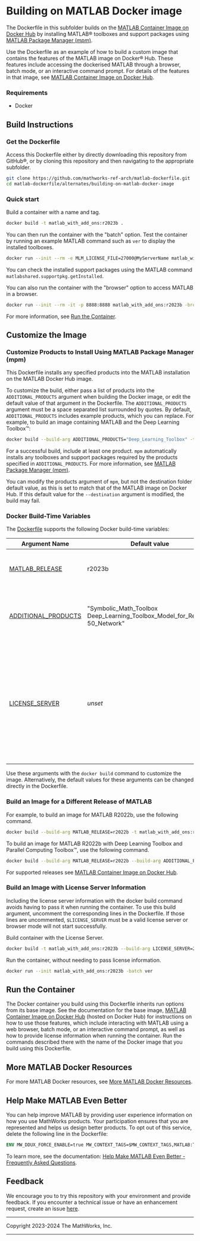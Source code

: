 # Building on MATLAB Docker image

The Dockerfile in this subfolder builds on the [MATLAB Container Image on Docker Hub](https://hub.docker.com/r/mathworks/matlab)
by installing MATLAB&reg; toolboxes and support packages using [MATLAB Package Manager (*mpm*)](https://github.com/mathworks-ref-arch/matlab-dockerfile/blob/main/MPM.md).

Use the Dockerfile as an example of how to build a custom image that contains the features of the MATLAB image on Docker&reg; Hub.
These features include accessing the dockerised MATLAB through a browser, batch mode, or an interactive command prompt.
For details of the features in that image, see [MATLAB Container Image on Docker Hub](https://hub.docker.com/r/mathworks/matlab).

### Requirements
* Docker

## Build Instructions

### Get the Dockerfile
 
Access this Dockerfile either by directly downloading this repository from GitHub&reg;,
or by cloning this repository and
then navigating to the appropriate subfolder.
```bash
git clone https://github.com/mathworks-ref-arch/matlab-dockerfile.git
cd matlab-dockerfile/alternates/building-on-matlab-docker-image
```

### Quick start
Build a container with a name and tag.
```bash
docker build -t matlab_with_add_ons:r2023b .
```

You can then run the container with the "batch" option. Test the container by running an example MATLAB command such as `ver` to display the installed toolboxes.
```bash
docker run --init --rm -e MLM_LICENSE_FILE=27000@MyServerName matlab_with_add_ons:r2023b -batch ver
```
You can check the installed support packages using the MATLAB command `matlabshared.supportpkg.getInstalled`.

You can also run the container with the "browser" option to access MATLAB in a browser.
```bash
docker run --init --rm -it -p 8888:8888 matlab_with_add_ons:r2023b -browser
```
For more information, see [Run the Container](#run-the-container).

## Customize the Image
### Customize Products to Install Using MATLAB Package Manager (mpm)
This Dockerfile installs any specified products
into the MATLAB installation on the MATLAB Docker Hub image.

To customize the build, either pass a list of products into the `ADDITIONAL_PRODUCTS`
argument when building the Docker image, or edit the default value of that argument in the Dockerfile.
The `ADDITIONAL_PRODUCTS` argument must be a space separated list surrounded by quotes.
By default, `ADDITIONAL_PRODUCTS` includes example products, which you can replace.
For example, to build an image containing MATLAB and the Deep Learning Toolbox&trade;:
```bash
docker build --build-arg ADDITIONAL_PRODUCTS="Deep_Learning_Toolbox" -t matlab_with_add_ons:r2023b .
```

For a successful build, include at least one product.
`mpm` automatically installs any toolboxes and support packages
required by the products specified in `ADDITIONAL_PRODUCTS`.
For more information, see [MATLAB Package Manager (*mpm*)](https://github.com/mathworks-ref-arch/matlab-dockerfile/blob/main/MPM.md).

You can modify the products argument of `mpm`, but not the destination folder default value, as this is
set to match that of the MATLAB image on Docker Hub. If this default value for the `--destination` argument is modified, the build may fail.

### Docker Build-Time Variables
The [Dockerfile](https://github.com/mathworks-ref-arch/matlab-dockerfile/blob/main/Dockerfile) supports the following Docker build-time variables:

| Argument Name | Default value | Effect |
|---|---|---|
| [MATLAB_RELEASE](#build-an-image-for-a-different-release-of-matlab) | r2023b | The MATLAB release to install. Must be lower-case, for example: `r2020b`.|
| [ADDITIONAL_PRODUCTS](#customize-products-to-install-using-matlab-package-manager-mpm) | "Symbolic_Math_Toolbox Deep_Learning_Toolbox_Model_for_ResNet-50_Network" | A space separated list of toolboxes and support packages to install. For more details, see  [MATLAB Package Manager](https://github.com/mathworks-ref-arch/matlab-dockerfile/blob/main/MPM.md)|
| [LICENSE_SERVER](#build-an-image-with-license-server-information) | *unset* | The port and hostname of a machine that is running a Network License Manager, using the `port@hostname` syntax. For example: `27000@MyServerName`. To use this build argument, the corresponding lines must be uncommented in the Dockerfile. |

Use these arguments with the `docker build` command to customize the image.
Alternatively, the default values for these arguments can be changed
directly in the Dockerfile.

### Build an Image for a Different Release of MATLAB

For example, to build an image for MATLAB R2022b, use the following command.
```bash
docker build --build-arg MATLAB_RELEASE=r2022b -t matlab_with_add_ons:r2022b .
```

To build an image for MATLAB R2022b with Deep Learning Toolbox and Parallel Computing Toolbox&trade;, use the following command.
```bash
docker build --build-arg MATLAB_RELEASE=r2022b --build-arg ADDITIONAL_PRODUCTS="Deep_Learning_Toolbox Parallel_Computing_Toolbox" -t matlab_with_add_ons:r2022b .
```
For supported releases see [MATLAB Container Image on Docker Hub](https://hub.docker.com/r/mathworks/matlab).
### Build an Image with License Server Information
Including the license server information with the docker build command avoids having to pass it when running the container.
To use this build argument, uncomment the corresponding lines in the Dockerfile.
If those lines are uncommented, `$LICENSE_SERVER` must be a valid license
server or browser mode will not start successfully.

Build container with the License Server.
```bash
docker build -t matlab_with_add_ons:r2023b --build-arg LICENSE_SERVER=27000@MyServerName .
```

Run the container, without needing to pass license information.
```bash
docker run --init matlab_with_add_ons:r2023b -batch ver
```
## Run the Container
The Docker container you build using this Dockerfile inherits run options from its base image.
See the documentation for the base image, [MATLAB Container Image on Docker Hub](https://hub.docker.com/r/mathworks/matlab) (hosted on Docker Hub) for instructions on how to use those features,
which include interacting with MATLAB using a web browser, batch mode, or an interactive command prompt,
as well as how to provide license information when running the container.
Run the commands described there with the name of the Docker image that you build using this Dockerfile. 

## More MATLAB Docker Resources
For more MATLAB Docker resources, see [More MATLAB Docker Resources](https://github.com/mathworks-ref-arch/matlab-dockerfile#more-matlab-docker-resources).

## Help Make MATLAB Even Better
You can help improve MATLAB by providing user experience information on how you use MathWorks products. Your participation ensures that you are represented and helps us design better products. To opt out of this service, delete the following line in the Dockerfile:
```Dockerfile
ENV MW_DDUX_FORCE_ENABLE=true MW_CONTEXT_TAGS=$MW_CONTEXT_TAGS,MATLAB:TOOLBOXES:DOCKERFILE:V1
```

To learn more, see the documentation: [Help Make MATLAB Even Better - Frequently Asked Questions](https://www.mathworks.com/support/faq/user_experience_information_faq.html).

## Feedback
We encourage you to try this repository with your environment and provide feedback. If you encounter a technical issue or have an enhancement request, create an issue [here](https://github.com/mathworks-ref-arch/matlab-dockerfile/issues).

----

Copyright 2023-2024 The MathWorks, Inc.

----
